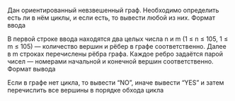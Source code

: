 Дан ориентированный невзвешенный граф. Необходимо определить есть ли в нём циклы, и если есть, то вывести любой из них.
Формат ввода

В первой строке ввода находятся два целых числа n и m (1 ≤ n ≤ 105, 1 ≤ m ≤ 105) — количество вершин и рёбер в графе соответственно. Далее в m строках перечислены рёбра графа. Каждое ребро задаётся парой чисел &mdash; номерами начальной и конечной вершин соответственно.
Формат вывода

Если в графе нет цикла, то вывести “NO”, иначе вывести “YES” и затем перечислить все вершины в порядке обхода цикла